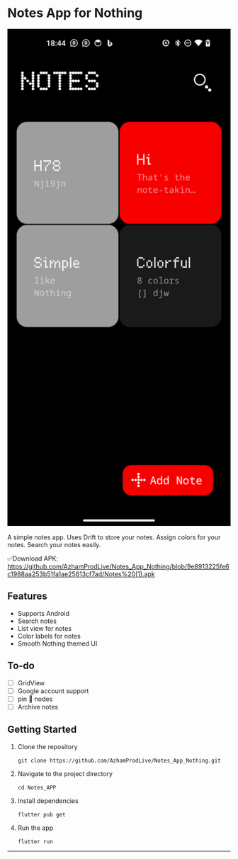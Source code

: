 # Notes App for Nothing 

<img width="1248" src="https://github.com/AzhamProdLive/Notes_App_Nothing/blob/Beta-Test/Screenshot_20240201-184405.png?raw=true">

A simple notes app. Uses Drift to store your notes. Assign colors for your notes. Search your notes easily.

✅Download APK: https://github.com/AzhamProdLive/Notes_App_Nothing/blob/9e8913225fe6c1988aa253b51fa1ae25613cf7ad/Notes%20(1).apk

## Features
 - Supports Android
 - Search notes
 - List view for notes
 - Color labels for notes
 - Smooth Nothing themed UI 

## To-do
 - [ ] GridView
 - [ ] Google account support
 - [ ] pin 📍 nodes
 - [ ] Archive notes

## Getting Started
1. Clone the repository
   
   ```
   git clone https://github.com/AzhamProdLive/Notes_App_Nothing.git
   ```
   
2. Navigate to the project directory

   ```
   cd Notes_APP
   ```
   
3. Install dependencies

   ```
   flutter pub get
   ```

4. Run the app
   ```
   flutter run
   ```
---
 
